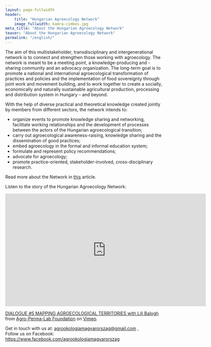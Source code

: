 ```yaml
---
layout: page-fullwidth
header: 
    title: "Hungarian Agroecology Network"
    image_fullwidth: kamra-cimkes.jpg
meta_title: "About the Hungarian Agroecology Network"
teaser: "About the Hungarian Agroecology Network"
permalink: "/english/"
---
```


The aim of this multistakeholder, transdisciplinary and intergenerational network is to connect and strengthen those working with agroecology. The network is meant to be a meeting point, a knowledge-producing and - sharing community and an advocacy organization. The long-term goal is to promote a national and international agroecological transformation of practices and policies and the implementation of food sovereignty through joint work and movement building, and to work together to create a socially, economically and naturally sustainable agricultural production, processing and distribution system in Hungary – and beyond.

With the help of diverse practical and theoretical knowledge created jointly by members from different sectors, the network intends to: 

 * organize events to promote knowledge sharing and networking, facilitate working relationships and the development of processes between the actors of the Hungarian agroecological transition;
 * carry out agroecological awareness-raising, knowledge sharing and the dissemination of good practices;
 * embed agroecology in the formal and informal education system;
 * formulate and represent policy recommendations;
 * advocate for agroecology;
 * promote practice-oriented, stakeholder-involved, cross-disciplinary research.

Read more about the Network in [this](https://www.arc2020.eu/agroecology-grows-in-hungary/) article.

Listen to the story of the Hungarian Agroecology Network: 

<iframe src="https://player.vimeo.com/video/797376596?h=e546e6fd71" width="640" height="360" frameborder="0" allow="autoplay; fullscreen; picture-in-picture" allowfullscreen></iframe>
<p><a href="https://vimeo.com/797376596">DIALOGUE #5 MAPPING AGROECOLOGICAL TERRITORIES with Lili Balogh</a> from <a href="https://vimeo.com/user140731069">Agro-Perma-Lab Foundation</a> on <a href="https://vimeo.com">Vimeo</a>.</p>

Get in touch with us at: agrookologiamagyarorszag@gmail.com , <br/>
Follow us on Facebook: https://www.facebook.com/agrookologiamagyarorszag 
